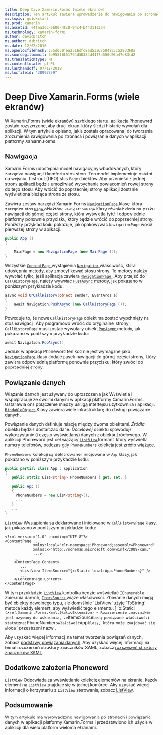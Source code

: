 ```yaml
---
title: Deep Dive Xamarin.Forms (wiele ekranów)
description: Ten artykuł zawiera wprowadzenie do nawigowania po stronach i powiązanie danych w aplikacji platformy Xamarin.Forms i przedstawiono ich użycie w aplikacji dla wielu platform wieloma ekranami.
ms.topic: quickstart
ms.prod: xamarin
ms.assetid: e4faa36c-6600-48c0-94c4-b4431103a4
ms.technology: xamarin-forms
author: davidbritch
ms.author: dabritch
ms.date: 12/02/2016
ms.openlocfilehash: 355d050fea2516dfc8ad532675048c5c5293368a
ms.sourcegitcommit: 6e955f6851794d58334d41f7a550d93a47e834d2
ms.translationtype: MT
ms.contentlocale: pl-PL
ms.lasthandoff: 07/12/2018
ms.locfileid: "38997559"
---
```

# <a name="xamarinforms-multiscreen-deep-dive"></a>Deep Dive Xamarin.Forms (wiele ekranów)

W [Xamarin.Forms (wiele ekranów) szybkiego startu](~/xamarin-forms/get-started/hello-xamarin-forms-multiscreen/quickstart.md), aplikacja Phoneword zostało rozszerzone, aby drugi ekran, który śledzi historię wywołań dla aplikacji. W tym artykule opisano, jakie została opracowana, do tworzenia zrozumienia nawigowania po stronach i powiązanie danych w aplikacji platformy Xamarin.Forms.

## <a name="navigation"></a>Nawigacja

Xamarin.Forms udostępnia model nawigacyjny wbudowanych, który zarządza nawigacji i komfortu stos stron. Ten model implementuje ostatni na wejściu, first-out (LIFO) stos `Page` obiektów. Aby przenieść z jednej strony aplikacji będzie umożliwiać wypychanie powiadomień nowej strony do tego stosu. Aby wrócić do poprzedniej strony aplikacji zostanie wyświetlona bieżąca strona ze stosu.

Zawiera zestaw narzędzi Xamarin.Forms [ `NavigationPage` ](xref:Xamarin.Forms.NavigationPage) klasę, która zarządza stos [ `Page` ](xref:Xamarin.Forms.Page) obiektów. `NavigationPage` Klasy również doda na pasku nawigacji do górnej części strony, która wyświetla tytuł i odpowiednie platformy <span class="uiitem">ponownie</span> przycisku, który będzie wrócić do poprzedniej strony. Poniższy przykład kodu pokazuje, jak opakowywać `NavigationPage` wokół pierwszej strony w aplikacji:

```csharp
public App ()
{
    ...
    MainPage = new NavigationPage (new MainPage ());
}
```

Wszystkie [ `ContentPage` ](xref:Xamarin.Forms.ContentPage) wystąpienia [ `Navigation` ](xref:Xamarin.Forms.VisualElement.Navigation) właściwość, która udostępnia metody, aby zmodyfikować stosu strony. Te metody należy wywołać tylko, jeśli aplikacja zawiera [ `NavigationPage` ](xref:Xamarin.Forms.NavigationPage). Aby przejść do `CallHistoryPage`, należy wywołać [ `PushAsync` ](xref:Xamarin.Forms.NavigationPage.PushAsync(Xamarin.Forms.Page)) metody, jak pokazano w poniższym przykładzie kodu:

```csharp
async void OnCallHistory(object sender, EventArgs e)
{
    await Navigation.PushAsync (new CallHistoryPage ());
}
```

Powoduje to, że nowe `CallHistoryPage` obiekt ma zostać wypchnięty na stos nawigacji. Aby programowo wrócić do oryginalnej strony `CallHistoryPage` musi zostać wywołany obiekt [ `PopAsync` ](xref:Xamarin.Forms.NavigationPage.PopAsync) metody, jak pokazano w poniższym przykładzie kodu:

```csharp
await Navigation.PopAsync();
```

Jednak w aplikacji Phoneword ten kod nie jest wymagane jako [ `NavigationPage` ](xref:Xamarin.Forms.NavigationPage) klasy dodaje pasek nawigacji do górnej części strony, który zawiera odpowiednią platformę <span class="uiitem">ponownie</span> przycisku, który zwróci do poprzedniej strony.

## <a name="data-binding"></a>Powiązanie danych

Wiązanie danych jest używany do uproszczenia jak Wyświetla i współpracuje ze swoimi danymi w aplikacji platformy Xamarin.Forms. Ustanawia ona połączenie między usługą interfejsu użytkownika i aplikacji. [ `BindableObject` ](xref:Xamarin.Forms.BindableObject) Klasy zawiera wiele infrastrukturę do obsługi powiązanie danych.

Powiązanie danych definiuje relację między dwoma obiektami. *Źródła* obiektu będzie dostarczać dane. *Docelowej* obiektu spowoduje wykorzystanie (i często wyświetlany) danych z obiektu źródłowego. W aplikacji Phoneword jest cel wiążący [ `ListView` ](xref:Xamarin.Forms.ListView) formant, który wyświetla numery telefonów, podczas gdy `PhoneNumbers` kolekcja jest źródło wiążące.

`PhoneNumbers` Kolekcji są deklarowane i inicjowane w `App` klasy, jak pokazano w poniższym przykładzie kodu:

```csharp
public partial class App : Application
{
   public static List<string> PhoneNumbers { get; set; }

   public App ()
   {
     PhoneNumbers = new List<string>();
     ...
   }
   ...
}
```

[ `ListView` ](xref:Xamarin.Forms.ListView) Wystąpienia są deklarowane i inicjowane w `CallHistoryPage` klasy, jak pokazano w poniższym przykładzie kodu:

```xaml
<?xml version="1.0" encoding="UTF-8"?>
<ContentPage ...
             xmlns:local="clr-namespace:Phoneword;assembly=Phoneword"
             xmlns:x="http://schemas.microsoft.com/winfx/2009/xaml"
             ...>
    ...
    <ContentPage.Content>
       ...
       <ListView ItemsSource="{x:Static local:App.PhoneNumbers}" />
       ...
    </ContentPage.Content>
</ContentPage>
```

W tym przykładzie [ `ListView` ](xref:Xamarin.Forms.ListView) kontrolka będzie wyświetlać `IEnumerable` zbierania danych, [ `ItemsSource` ](xref:Xamarin.Forms.ItemsView`1.ItemsSource) wiąże właściwości. Zbieranie danych mogą być obiekty dowolnego typu, ale domyślnie `ListView` użyje `ToString` metoda każdy element, aby wyświetlić tego elementu. [ `x:Static` ](xref:Xamarin.Forms.Xaml.StaticExtension) — Rozszerzenie znaczników jest używany do wskazania, że `ItemsSource` będą powiązane właściwości statycznej `PhoneNumbers` właściwość `App` klasy, która może znajdować się w `local` przestrzeni nazw .

Aby uzyskać więcej informacji na temat tworzenia powiązań danych, zobacz [podstawy powiązania danych](~/xamarin-forms/xaml/xaml-basics/data-binding-basics.md). Aby uzyskać więcej informacji na temat rozszerzeń struktury znaczników XAML, zobacz [rozszerzeń struktury znaczników XAML](~/xamarin-forms/xaml/xaml-basics/xaml-markup-extensions.md).

## <a name="additional-concepts-introduced-in-phoneword"></a>Dodatkowe założenia Phoneword

[ `ListView` ](xref:Xamarin.Forms.ListView) Odpowiada za wyświetlanie kolekcję elementów na ekranie. Każdy element na `ListView` znajduje się w jednej komórce. Aby uzyskać więcej informacji o korzystaniu z `ListView` sterowania, zobacz [ListView](~/xamarin-forms/user-interface/listview/index.md).

## <a name="summary"></a>Podsumowanie

W tym artykule ma wprowadzone nawigowania po stronach i powiązanie danych w aplikacji platformy Xamarin.Forms i przedstawiono ich użycie w aplikacji dla wielu platform wieloma ekranami.
